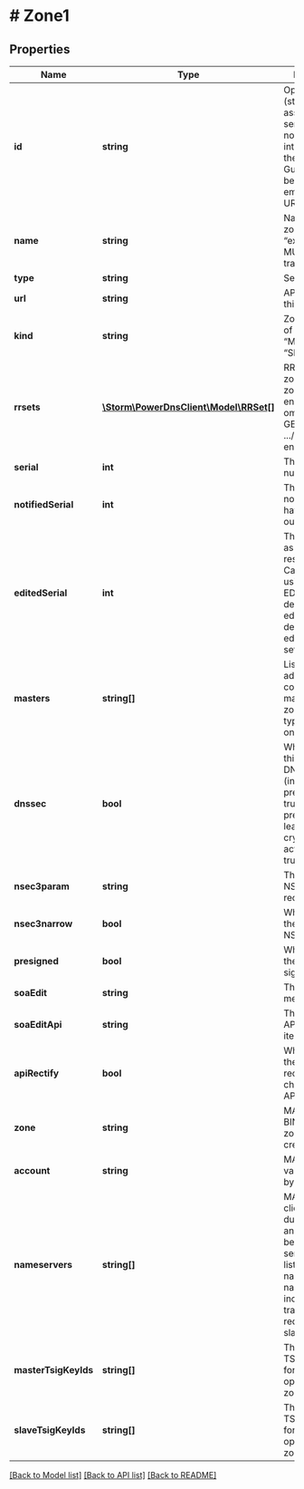 # # Zone1

## Properties

Name | Type | Description | Notes
------------ | ------------- | ------------- | -------------
**id** | **string** | Opaque zone id (string), assigned by the server, should not be interpreted by the application. Guaranteed to be safe for embedding in URLs. | [optional]
**name** | **string** | Name of the zone (e.g. “example.com.”) MUST have a trailing dot | [optional]
**type** | **string** | Set to “Zone” | [optional]
**url** | **string** | API endpoint for this zone | [optional]
**kind** | **string** | Zone kind, one of “Native”, “Master”, “Slave” | [optional]
**rrsets** | [**\Storm\PowerDnsClient\Model\RRSet[]**](RRSet.md) | RRSets in this zone (for zones/{zone_id} endpoint only; omitted during GET on the .../zones list endpoint) | [optional]
**serial** | **int** | The SOA serial number | [optional]
**notifiedSerial** | **int** | The SOA serial notifications have been sent out for | [optional]
**editedSerial** | **int** | The SOA serial as seen in query responses. Calculated using the SOA-EDIT metadata, default-soa-edit and default-soa-edit-signed settings | [optional]
**masters** | **string[]** | List of IP addresses configured as a master for this zone (“Slave” type zones only) | [optional]
**dnssec** | **bool** | Whether or not this zone is DNSSEC signed (inferred from presigned being true XOR presence of at least one cryptokey with active being true) | [optional]
**nsec3param** | **string** | The NSEC3PARAM record | [optional]
**nsec3narrow** | **bool** | Whether or not the zone uses NSEC3 narrow | [optional]
**presigned** | **bool** | Whether or not the zone is pre-signed | [optional]
**soaEdit** | **string** | The SOA-EDIT metadata item | [optional]
**soaEditApi** | **string** | The SOA-EDIT-API metadata item | [optional]
**apiRectify** | **bool** | Whether or not the zone will be rectified on data changes via the API | [optional]
**zone** | **string** | MAY contain a BIND-style zone file when creating a zone | [optional]
**account** | **string** | MAY be set. Its value is defined by local policy | [optional]
**nameservers** | **string[]** | MAY be sent in client bodies during creation, and MUST NOT be sent by the server. Simple list of strings of nameserver names, including the trailing dot. Not required for slave zones. | [optional]
**masterTsigKeyIds** | **string[]** | The id of the TSIG keys used for master operation in this zone | [optional]
**slaveTsigKeyIds** | **string[]** | The id of the TSIG keys used for slave operation in this zone | [optional]

[[Back to Model list]](../../README.md#models) [[Back to API list]](../../README.md#endpoints) [[Back to README]](../../README.md)
